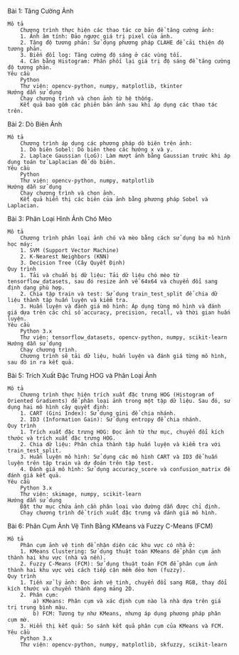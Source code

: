 Bài 1: Tăng Cường Ảnh

	Mô tả
 		Chương trình thực hiện các thao tác cơ bản để tăng cường ảnh:
		1. Ảnh âm tính: Đảo ngược giá trị pixel của ảnh.
		2. Tăng độ tương phản: Sử dụng phương pháp CLAHE để cải thiện độ tương phản.
		3. Biến đổi log: Tăng cường độ sáng ở các vùng tối.
		4. Cân bằng Histogram: Phân phối lại giá trị độ sáng để tăng cường độ tương phản.
	Yêu cầu
 		Python
	 	Thư viện: opencv-python, numpy, matplotlib, tkinter
	Hướng dẫn sử dụng
 		Chạy chương trình và chọn ảnh từ hệ thống.
	 	Kết quả bao gồm các phiên bản ảnh sau khi áp dụng các thao tác trên.

Bài 2: Dò Biên Ảnh

	Mô tả
 		Chương trình áp dụng các phương pháp dò biên trên ảnh:
		1. Dò biên Sobel: Dò biên theo các hướng x và y.
		2. Laplace Gaussian (LoG): Làm mượt ảnh bằng Gaussian trước khi áp dụng toán tử Laplacian để dò biên.
	Yêu cầu
		Python
		Thư viện: opencv-python, numpy, matplotlib
	Hướng dẫn sử dụng
		Chạy chương trình và chọn ảnh.
		Kết quả hiển thị các biên của ảnh bằng phương pháp Sobel và Laplacian.

Bài 3: Phân Loại Hình Ảnh Chó Mèo

	Mô tả
		Chương trình phân loại ảnh chó và mèo bằng cách sử dụng ba mô hình học máy:
		1. SVM (Support Vector Machine)
		2. K-Nearest Neighbors (KNN)
		3. Decision Tree (Cây Quyết Định)
	Quy trình
		1. Tải và chuẩn bị dữ liệu: Tải dữ liệu chó mèo từ tensorflow_datasets, sau đó resize ảnh về 64x64 và chuyển đổi sang định dạng phù hợp.
		2. Chia tập train và test: Sử dụng train_test_split để chia dữ liệu thành tập huấn luyện và kiểm tra.
		3. Huấn luyện và đánh giá mô hình: Áp dụng từng mô hình và đánh giá dựa trên các chỉ số accuracy, precision, recall, và thời gian huấn luyện.
	Yêu cầu
		Python 3.x
		Thư viện: tensorflow_datasets, opencv-python, numpy, scikit-learn
	Hướng dẫn sử dụng
		Chạy chương trình.
		Chương trình sẽ tải dữ liệu, huấn luyện và đánh giá từng mô hình, sau đó in ra kết quả.

Bài 5: Trích Xuất Đặc Trưng HOG và Phân Loại Ảnh

	Mô tả
		Chương trình thực hiện trích xuất đặc trưng HOG (Histogram of Oriented Gradients) để phân loại ảnh trong một tập dữ liệu. Sau đó, sử dụng hai mô hình cây quyết định:
		1. CART (Gini Index): Sử dụng gini để chia nhánh.
		2. ID3 (Information Gain): Sử dụng entropy để chia nhánh.
	Quy trình
		1. Trích xuất đặc trưng HOG: Đọc ảnh từ thư mục, chuyển đổi kích thước và trích xuất đặc trưng HOG.
		2. Chia dữ liệu: Phân chia thành tập huấn luyện và kiểm tra với train_test_split.
		3. Huấn luyện mô hình: Sử dụng các mô hình CART và ID3 để huấn luyện trên tập train và dự đoán trên tập test.
		4. Đánh giá mô hình: Sử dụng accuracy_score và confusion_matrix để đánh giá kết quả.
	Yêu cầu
		Python 3.x
		Thư viện: skimage, numpy, scikit-learn
	Hướng dẫn sử dụng
		Đặt thư mục chứa ảnh cần phân loại vào đường dẫn được chỉ định.
		Chạy chương trình để trích xuất đặc trưng và đánh giá mô hình.

Bài 6: Phân Cụm Ảnh Vệ Tinh Bằng KMeans và Fuzzy C-Means (FCM)

	Mô tả
		Phân cụm ảnh vệ tinh để nhận diện các khu vực có nhà ở:
		1. KMeans Clustering: Sử dụng thuật toán KMeans để phân cụm ảnh thành hai khu vực (nhà và nền).
		2. Fuzzy C-Means (FCM): Sử dụng thuật toán FCM để phân cụm ảnh thành hai khu vực với cách tiếp cận mềm dẻo hơn (fuzzy).
	Quy trình
		1. Tiền xử lý ảnh: Đọc ảnh vệ tinh, chuyển đổi sang RGB, thay đổi kích thước và chuyển thành dạng mảng 2D.
		2. Phân cụm:
			a) KMeans: Phân cụm và xác định cụm nào là nhà dựa trên giá trị trung bình màu.
			b) FCM: Tương tự như KMeans, nhưng áp dụng phương pháp phân cụm mờ.
		3. Hiển thị kết quả: So sánh kết quả phân cụm của KMeans và FCM.
	Yêu cầu
		Python 3.x
		Thư viện: opencv-python, numpy, matplotlib, skfuzzy, scikit-learn
